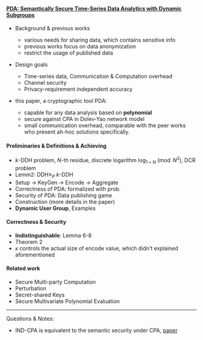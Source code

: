 #### [PDA: Semantically Secure Time-Series Data Analytics with Dynamic Subgroups](https://arxiv.org/pdf/1308.6198.pdf)

- Background & previous works
  - various needs for sharing data, which contains sensitive info
  - previous works focus on data anonymization
  - restrict the usage of published data

- Design goals
  - Time-series data, Communication & Computation overhead
  - Channel security
  - Privacy-requirement independent accuracy
- this paper, a cryptographic tool PDA:
  - capable for any data analysis based on **polynomial**
  - secure against CPA in Dolev-Yao network model
  - small communication overhead, comparable with the peer works who present ah-hoc solutions specifically. 

#### Preliminaries & Definitions & Achieving

- $k$-DDH problem, $N$-th residue, discrete logarithm $\log_{1+N}\pmod{N^2}$, DCR problem
- Lemm2: DDH$\le_P$ $k$-DDH
- Setup -> KeyGen -> Encode -> Aggregate
- Correctness of PDA: formalized with prob. 
- Security of PDA: Data publishing game
- Construction (more details in the paper)
- **Dynamic User Group**, Examples

#### Correctness & Security 

- **Indistinguishable**: Lemma 6-8
- Theorem 2
- $\kappa$ controls the actual size of encode value, which didn't explained aforementioned

#### Related work

- Secure Multi-party Computation
- Perturbation
- Secret-shared Keys
- Secure Multivariate Polynomial Evaluation

***

Questions & Notes:

- IND-CPA is equivalent to the semantic security under CPA, [paper](https://groups.csail.mit.edu/cis/pubs/shafi/1984-jcss.pdf)


